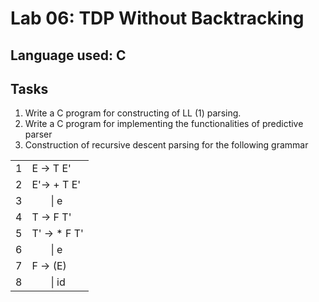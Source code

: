 # Lab 06: TDP Without Backtracking

## Language used: C

## Tasks

1. Write a C program for constructing of LL (1) parsing.
2. Write a C program for implementing the functionalities of predictive parser
3. Construction of recursive descent parsing for the following grammar

|||
|-|-|
|1|E → T E'|
|2|E'→ + T E'|
|3|&nbsp;&nbsp;&nbsp;&nbsp;&nbsp;&nbsp;&nbsp;\| e|
|4|T → F T'|
|5|T' → * F T'|
|6|&nbsp;&nbsp;&nbsp;&nbsp;&nbsp;&nbsp;&nbsp;\| e|
|7|F → (E)|
|8|&nbsp;&nbsp;&nbsp;&nbsp;&nbsp;&nbsp;&nbsp;\| id|